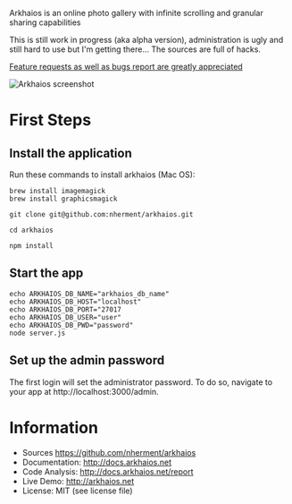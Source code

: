 Arkhaios is an online photo gallery with infinite scrolling and granular sharing capabilities

This is still work in progress (aka alpha version), administration is ugly and still hard to use but I'm getting there...
The sources are full of hacks.

[Feature requests as well as bugs report are greatly appreciated](https://github.com/nherment/arkhaios/issues)


![Arkhaios screenshot](http://docs.arkhaios.net/assets/screenshot.jpg "Arkhaios screenshot")


First Steps
===========

Install the application
-----------------------

Run these commands to install arkhaios (Mac OS):

    brew install imagemagick
    brew install graphicsmagick

    git clone git@github.com:nherment/arkhaios.git

    cd arkhaios

    npm install

Start the app
-------------

    echo ARKHAIOS_DB_NAME="arkhaios_db_name"
    echo ARKHAIOS_DB_HOST="localhost"
    echo ARKHAIOS_DB_PORT="27017
    echo ARKHAIOS_DB_USER="user"
    echo ARKHAIOS_DB_PWD="password"
    node server.js

Set up the admin password
-------------------------

The first login will set the administrator password. To do so, navigate to your app at http://localhost:3000/admin.

Information
===========

* Sources https://github.com/nherment/arkhaios
* Documentation: http://docs.arkhaios.net
* Code Analysis: http://docs.arkhaios.net/report
* Live Demo: http://arkhaios.net
* License: MIT (see license file)
